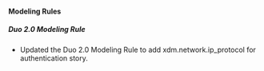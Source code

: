
#### Modeling Rules

##### Duo 2.0 Modeling Rule

- Updated the Duo 2.0 Modeling Rule to add xdm.network.ip_protocol for authentication story.
